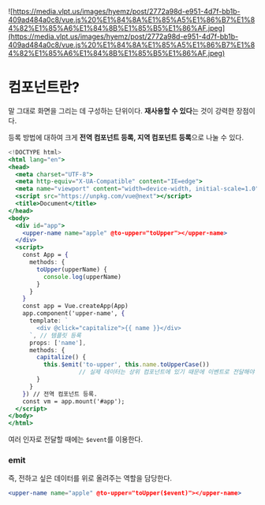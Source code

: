 ![https://media.vlpt.us/images/hyemz/post/2772a98d-e951-4d7f-bb1b-409ad484a0c8/vue.js%20%E1%84%8A%E1%85%A5%E1%86%B7%E1%84%82%E1%85%A6%E1%84%8B%E1%85%B5%E1%86%AF.jpeg](https://media.vlpt.us/images/hyemz/post/2772a98d-e951-4d7f-bb1b-409ad484a0c8/vue.js%20%E1%84%8A%E1%85%A5%E1%86%B7%E1%84%82%E1%85%A6%E1%84%8B%E1%85%B5%E1%86%AF.jpeg)

# 컴포넌트란?

말 그대로 화면을 그리는 데 구성하는 단위이다. **재사용할 수 있다**는 것이 강력한 장점이다.

등록 방법에 대하여 크게 **전역 컴포넌트 등록, 지역 컴포넌트 등록**으로 나눌 수 있다.

```jsx
<!DOCTYPE html>
<html lang="en">
<head>
  <meta charset="UTF-8">
  <meta http-equiv="X-UA-Compatible" content="IE=edge">
  <meta name="viewport" content="width=device-width, initial-scale=1.0">
  <script src="https://unpkg.com/vue@next"></script>
  <title>Document</title>
</head>
<body>
  <div id="app">
    <upper-name name="apple" @to-upper="toUpper"></upper-name>
  </div>
  <script>
    const App = {
      methods: {
        toUpper(upperName) {
          console.log(upperName)
        }
      }
    }
    const app = Vue.createApp(App)
    app.component('upper-name', {
      template: `
        <div @click="capitalize">{{ name }}</div>
      `, // 템플릿 등록
      props: ['name'],
      methods: {
        capitalize() {
          this.$emit('to-upper', this.name.toUpperCase()) 
					// 실제 데이터는 상위 컴포넌트에 있기 때문에 이벤트로 전달해야 한다.
        }
      }
    }) // 전역 컴포넌트 등록.
    const vm = app.mount('#app');
  </script>
</body>
</html>
```

여러 인자로 전달할 때에는 `$event`를 이용한다.

### emit

즉, 전하고 싶은 데이터를 위로 올려주는 역할을 담당한다.

```jsx
<upper-name name="apple" @to-upper="toUpper($event)"></upper-name>
```